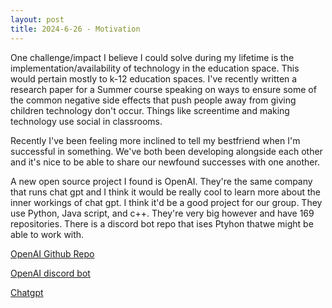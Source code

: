 ```yaml
---
layout: post
title: 2024-6-26 - Motivation 
---
```


One challenge/impact I believe I could solve during my lifetime is the implementation/availability of technology in the education space. This would pertain mostly to k-12 education spaces. I've recently written a research paper for a Summer course speaking on ways to ensure some of the common negative side effects that push people away from giving children technology don't occur. Things like screentime and making technology use social in classrooms.

Recently I've been feeling more inclined to tell my bestfriend when I'm successful in something. We've both been developing alongside each other and it's nice to be able to share our newfound successes with one another. 

A new open source project I found is OpenAI. They're the same company that runs chat gpt and I think it would be really cool to learn more about the inner workings of chat gpt. I think it'd be a good project for our group. They use Python, Java script, and c++. They're very big however and have 169 repositories. There is a discord bot repo that ises Ptyhon thatwe might be able to work with.

[OpenAI Github Repo](https://github.com/openai)

[OpenAI discord bot](https://github.com/openai/gpt-discord-bot)

[Chatgpt](https://chatgpt.com)
